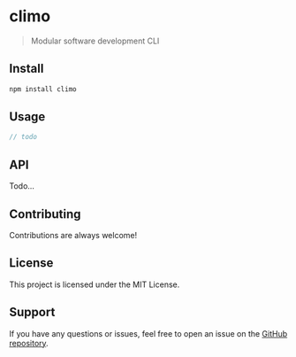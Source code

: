 # climo

> Modular software development CLI

## Install

```sh
npm install climo
```

## Usage

```ts
// todo
```

## API

Todo...

## Contributing

Contributions are always welcome!

## License

This project is licensed under the MIT License.

## Support

If you have any questions or issues, feel free to open an issue on the [GitHub repository](https://github.com/jackrobertscott/climo).